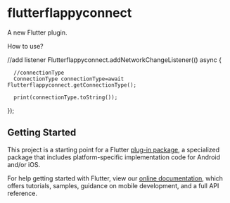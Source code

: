 # flutterflappyconnect

A new Flutter plugin.

How to use?

//add listener
 Flutterflappyconnect.addNetworkChangeListener(() async {
 
      //connectionType
      ConnectionType connectionType=await Flutterflappyconnect.getConnectionType();
      
      print(connectionType.toString());
      
      
      
});



## Getting Started

This project is a starting point for a Flutter
[plug-in package](https://flutter.dev/developing-packages/),
a specialized package that includes platform-specific implementation code for
Android and/or iOS.

For help getting started with Flutter, view our 
[online documentation](https://flutter.dev/docs), which offers tutorials, 
samples, guidance on mobile development, and a full API reference.
